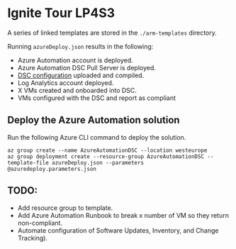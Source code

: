 # Ignite Tour LP4S3

A series of linked templates are stored in the `./arm-templates` directory.

Running `azureDeploy.json` results in the following:

- Azure Automation account is deployed.
- Azure Automation DSC Pull Server is deployed.
- [DSC configuration](https://github.com/Azure-Samples/ignite-tour-lp4/blob/master/LP4S3/dsc-configurations/windows-config.ps1) uploaded and compiled.
- Log Analytics account deployed.
- X VMs created and onboarded into DSC.
- VMs configured with the DSC and report as compliant

## Deploy the Azure Automation solution

Run the following Azure CLI command to deploy the solution.

```
az group create --name AzureAutomationDSC --location westeurope
az group deployment create --resource-group AzureAutomationDSC --template-file azureDeploy.json --parameters @azuredeploy.parameters.json
```

## TODO:

- Add resource group to template.
- Add Azure Automation Runbook to break x number of VM so they return non-compliant.
- Automate configuration of Software Updates, Inventory, and Change Tracking).